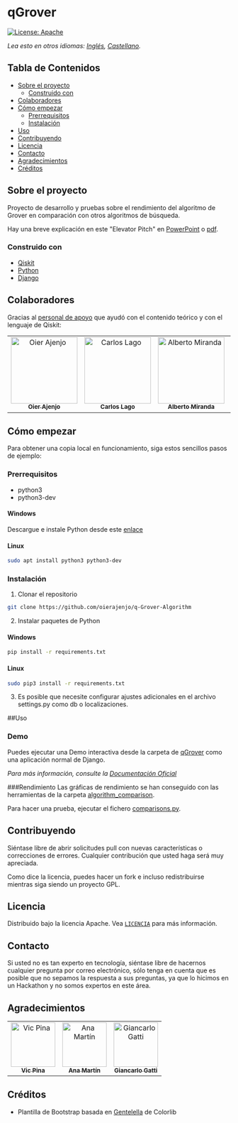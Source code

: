# qGrover

[![License: Apache][license-shield]][license-url]

*Lea esto en otros idiomas: [Inglés](README.md), [Castellano](README.es.md).*

<!-- TABLE OF CONTENTS -->
## Tabla de Contenidos

* [Sobre el proyecto](#sobre-el-proyecto)
  * [Construido con](#construido-con)
* [Colaboradores](#colaboradores)
* [Cómo empezar](#cmo-empezar)
  * [Prerrequisitos](#prerrequisitos)
  * [Instalación](#instalacin)
* [Uso](#uso)
* [Contribuyendo](#contribuyendo)
* [Licencia](#licencia)
* [Contacto](#contacto)
* [Agradecimientos](#agradecimientos)
* [Créditos](#crditos)



<!-- ABOUT THE PROJECT -->
## Sobre el proyecto

Proyecto de desarrollo y pruebas sobre el rendimiento del algoritmo de Grover
en comparación con otros algoritmos de búsqueda.

Hay una breve explicación en este "Elevator Pitch" en [PowerPoint](presentacion/pGrover-ElevatorPitch.pptx) 
o [pdf](presentacion/pGrover-ElevatorPitch.pdf).

### Construido con
* [Qiskit](https://qiskit.org/)
* [Python](https://www.python.org/)
* [Django](https://www.djangoproject.com/)

<!-- CONTRIBUTORS -->
## Colaboradores

Gracias al [personal de apoyo](#agradecimientos) que ayudó con el contenido teórico y con el lenguaje de Qiskit:

<!-- ALL-CONTRIBUTORS-LIST:START - Do not remove or modify this section -->
<!-- prettier-ignore -->
<table align="center">
  <tr>
    <td align="center"><a href="https://github.com/oierajenjo">
        <img src="https://avatars1.githubusercontent.com/u/25632727?s=400&v=4"
        width="150px;" alt="Oier Ajenjo"/><br/><sub><b>Oier Ajenjo</b></sub></a><br/></td>
    <td align="center"><a href="https://github.com/carloslago">
        <img src="https://avatars2.githubusercontent.com/u/15263623?s=400&v=4" 
        width="150px;" alt="Carlos Lago"/><br/><sub><b>Carlos Lago</b></sub></a><br/></td>
    <td align="center"><a href="https://github.com/AlbertoMGV">
        <img src="https://avatars2.githubusercontent.com/u/31722793?s=400&v=4"
        width="150px;" alt="Alberto Miranda"/><br/><sub><b>Alberto Miranda</b></sub></a><br/></td>
    <td align="center"><a href="https://github.com/aitormorais">
        <img src="https://avatars3.githubusercontent.com/u/43671531?s=400&v=4"
         width="150px;" alt="Aitor Morais"/><br/><sub><b>Aitor Morais</b></sub></a><br/></td>
    <td align="center"><a href="https://github.com/rafaelromon">
        <img src="https://avatars0.githubusercontent.com/u/15263554?s=400&v=4" 
        width="150px;" alt="Rafael Romón"/><br /><sub><b>Rafael Romón</b></sub></a><br/></td>
  </tr>
</table>

<!-- ALL-CONTRIBUTORS-LIST:END -->

<!-- GETTING STARTED -->
## Cómo empezar

Para obtener una copia local en funcionamiento, siga estos sencillos pasos de ejemplo:

### Prerrequisitos
* python3
* python3-dev
#### Windows
Descargue e instale Python desde este [enlace](https://www.python.org/downloads/windows/)
#### Linux
```sh
sudo apt install python3 python3-dev
```

### Instalación

1. Clonar el repositorio
```sh
git clone https://github.com/oierajenjo/q-Grover-Algorithm
```

2. Instalar paquetes de Python
#### Windows
```sh
pip install -r requirements.txt
```
#### Linux
```sh
sudo pip3 install -r requirements.txt
```

3. Es posible que necesite configurar ajustes adicionales en el archivo settings.py como db o localizaciones.


<!-- USAGE EXAMPLES -->
##Uso
### Demo

Puedes ejecutar una Demo interactiva desde la carpeta de [qGrover](qGrover) como una aplicación normal de Django.

_Para más información, consulte la [Documentación Oficial](https://www.djangoproject.com/start/)_

###Rendimiento
Las gráficas de rendimiento se han conseguido con las herramientas de la carpeta [algorithm_comparison](algorithm_comparison).

Para hacer una prueba, ejecutar el fichero [comparisons.py](algorithm_comparison/comparisons.py).


<!-- CONTRIBUTING -->
## Contribuyendo

Siéntase libre de abrir solicitudes pull con nuevas características o correcciones de errores. 
Cualquier contribución que usted haga será muy apreciada.

Como dice la licencia, puedes hacer un fork e incluso redistribuirse mientras siga siendo un proyecto GPL. 


<!-- LICENSE -->
## Licencia

Distribuido bajo la licencia Apache. Vea [`LICENCIA`](LICENSE) para más información.

<!-- CONTACT -->
## Contacto

Si usted no es tan experto en tecnología, siéntase libre de hacernos cualquier pregunta por correo electrónico, 
sólo tenga en cuenta que es posible que no sepamos la respuesta a sus preguntas, ya que lo hicimos en un Hackathon 
y no somos expertos en este área.


## Agradecimientos

<table align="center">
  <tr>
    <td align="center"><a href="https://github.com/VicPinaCanelles">
        <img src="https://avatars0.githubusercontent.com/u/55274463?s=400&v=4"
        width="100px;" alt="Vic Pina"/><br/><sub><b>Vic Pina</b></sub></a><br/></td>
    <td align="center"><a href="https://github.com/amartinfer">
        <img src="https://avatars1.githubusercontent.com/u/7209496?s=400&v=4" 
        width="100px;" alt="Ana Martín"/><br/><sub><b>Ana Martín</b></sub></a><br/></td>
    <td align="center"><a href="https://www.researchgate.net/profile/Giancarlo_Gatti">
        <img src="https://i1.rgstatic.net/ii/profile.image/784553258012674-1564063481856_Q512/Giancarlo_Gatti.jpg"
        width="100px;" alt="Giancarlo Gatti"/><br/><sub><b>Giancarlo Gatti</b></sub></a><br/></td>
  </tr>
</table>


## Créditos

- Plantilla de Bootstrap basada en [Gentelella](https://github.com/ColorlibHQ/gentelella) de Colorlib



<!-- MARKDOWN LINKS & IMAGES -->
<!-- https://www.markdownguide.org/basic-syntax/#reference-style-links -->
[license-shield]: https://img.shields.io/badge/License-Apache%202.0-orange.svg
[license-url]: https://github.com/oierajenjo/q-Grover-Algorithm/blob/master/LICENSE